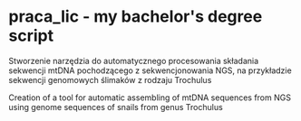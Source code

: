 # praca_lic - my bachelor's degree script

Stworzenie narzędzia do automatycznego procesowania składania sekwencji mtDNA pochodzącego z sekwencjonowania NGS, na przykładzie sekwencji genomowych ślimaków z rodzaju Trochulus

Creation of a tool for automatic assembling of mtDNA sequences from NGS using genome sequences of snails from genus Trochulus
